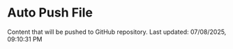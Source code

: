 # Auto Push File

Content that will be pushed to GitHub repository.
Last updated: 07/08/2025, 09:10:31 PM